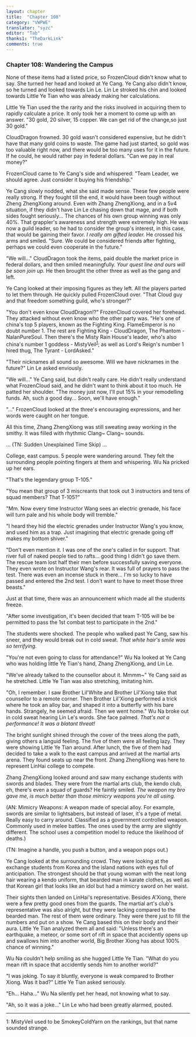 ```yaml
---
layout: chapter
title:  "Chapter 108"
category: "VWPWE"
translator: "syzc"
editor: "Tab"
thanks1: "TheDarkLink"
comments: true
---
```


### Chapter 108: Wandering the Campus

None of these items had a listed price, so FrozenCloud didn't know what to say. She turned her head and looked at Ye Cang. Ye Cang also didn't know, so he turned and looked towards Lin Le. Lin Le stroked his chin and looked towards Little Ye Tian who was already making her calculations.

Little Ye Tian used the the rarity and the risks involved in acquiring them to rapidly calculate a price. It only took her a moment to come up with an answer. "30 gold, 20 silver, 15 copper. We can get rid of the change,so just 30 gold."

CloudDragon frowned. 30 gold wasn't considered expensive, but he didn't have that many gold coins to waste. The game had just started, so gold was too valuable right now, and there would be too many uses for it in the future. If he could, he would rather pay in federal dollars. "Can we pay in real money?"

FrozenCloud came to Ye Cang's side and whispered: "Team Leader, we should agree. Just consider it buying his friendship."

Ye Cang slowly nodded, what she said made sense. These few people were really strong. If they fought till the end, it would have been tough without Zheng ZhengXiong around. Even with Zhang ZhengXiong, and in a 5v4 situation, if they didn't have Lin Le chasing down that mage, and if both sides fought seriously... The chances of his own group winning was only 40%. That grappler's awareness and strength were extremely high. He was now a guild leader, so he had to consider the group's interest, in this case, that would be gaining their favor. *I really am gifted leader.* He crossed his arms and smiled. "Sure. We could be considered friends after fighting, perhaps we could even cooperate in the future."

"We will..." CloudDragon took the items, paid double the market price in federal dollars, and then smiled meaningfully. *Your quest line and ours will be soon join up.* He then brought the other three as well as the gang and left.

Ye Cang looked at their imposing figures as they left. All the players parted to let them through. He quickly pulled FrozenCloud over. "That Cloud guy and that freedom something guild, who's stronger?"

"You don't even know CloudDragon!?" FrozenCloud covered her forehead. They attacked without even know who the other party was. "He's one of china's top 5 players, known as the Fighting King. FlameEmperor is no doubt number 1. The rest are Fighting King - CloudDragon, The Phantom - NalanPureSoul. Then there's the Misty Rain House's leader, who's also china's number 1 goddess - MistyVeil<sup>[1](#footnote1)</sup>; as well as Lord's Reign's number 1 hired thug, The Tyrant - LordAsked."

"Their nicknames all sound so awesome. Will we have nicknames in the future?" Lin Le asked enviously.

"We will..." Ye Cang said, but didn't really care. He didn't really understand what FrozenCloud said, and he didn't want to think about it too much. He patted her shoulder. "The money just now, I'll put 15% in your remodelling funds. Ah, such a good day... Soon, we'll have enough."

"..." FrozenCloud looked at the three's encouraging expressions, and her words were caught on her tongue.

All this time, Zhang ZhengXiong was still sweating away working in the smithy. It was filled with rhythmic Clang~ Clang~ sounds. 

... (TN: Sudden Unexplained Time Skip) ...

College, east campus. 5 people were wandering around. They felt the surrounding people pointing fingers at them and whispering. Wu Na pricked up her ears.

"That's the legendary group T-105."

"You mean that group of 3 miscreants that took out 3 instructors and tens of squad members? That T-105?"

"Mm. Now every time Instructor Wang sees an electric grenade, his face will turn pale and his whole body will tremble."

"I heard they hid the electric grenades under Instructor Wang's you know, and used him as a trap. Just imagining that electric grenade going off makes my bottom shiver."

"Don't even mention it. I was one of the one's called in for support. That river full of naked people tied to rafts... good thing I didn't go save them. The rescue team lost half their men before successfully saving everyone. They even wrote on Instructor Wang's rear. It was full of prayers to pass the test. There was even an incense stuck in there... I'm so lucky to have passed and entered the 2nd test. I don't want to have to meet those three beasts."

Just at that time, there was an announcement which made all the students freeze.

"After some investigation, it's been decided that team T-105 will be be permitted to pass the 1st combat test to participate in the 2nd."

The students were shocked. The people who walked past Ye Cang, saw his sneer, and they would break out in cold sweat. *That white hair's smile was so terrifying.*

"You're not even going to class for attendance?" Wu Na looked at Ye Cang who was holding little Ye Tian's hand, Zhang ZhengXiong, and Lin Le. 

"We've already talked to the counsellor about it. Mmmm~" Ye Cang said as he stretched. Little Ye Tian was also stretching, imitating him.

"Oh, I remember. I saw Brother Lil'White and Brother Lil'Xiong take that counsellor to a remote corner. Then Brother Lil'Xiong performed a trick where he took an alloy bar, and shaped it into a butterfly with his bare hands. Strangely, he seemed afraid. Then we went home." Wu Na broke out in cold sweat hearing Lin Le's words. She face palmed. *That's not a performance! It was a blatant threat!*

The bright sunlight shined through the cover of the trees along the path, giving others a languid feeling. The five of them were all feeling lazy. They were showing Little Ye Tian around. After lunch, the five of them had decided to take a walk to the east campus and arrived at the martial arts arena. They found seats up near the front. Zhang ZhengXiong was here to represent LinHai college to compete.

Zhang ZhengXiong looked around and saw many exchange students with swords and blades. They were from the martial arts club, the kendo club, eh, there's even a squad of guards? He faintly smiled. *The weapon my bro gave me, is much better than those mimicry weapons you're all using.*

(AN: Mimicry Weapons: A weapon made of special alloy. For example, swords are similar to lightsabers, but instead of laser, it's a type of metal. Really easy to carry around. Classified as a government controlled weapon. Commonly used in melee battles. The ones used by the army are slightly different. The school uses a competition model to reduce the likelihood of deaths.)

(TN: Imagine a handle, you push a button, and a weapon pops out.)

Ye Cang looked at the surrounding crowd. They were looking at the exchange students from Korea and the island nations with eyes full of anticipation. The strongest should be that young woman with the neat long hair wearing a kendo uniform, that bearded man in karate clothes, as well as that Korean girl that looks like an idol but had a mimicry sword on her waist.

Their sights then landed on LinHai's representative. Besides A'Xiong, there were a few pretty good ones from the guards. The martial art's club's representative was also alright, but they were lacking compared to the bearded man. The rest of them were ordinary. They were there just to fill the numbers and put on a show. Ye Cang based this on their body and their aura. Little Ye Tian analyzed them all and said: "Unless there's an earthquake, a meteor, or some sort of rift in space that accidently opens up and swallows him into another world, Big Brother Xiong has about 100% chance of winning."

Wu Na couldn't help smiling as she hugged Little Ye Tian. "What do you mean rift in space that accidently sends him to another world?"

"I was joking. To say it bluntly, everyone is weak compared to Brother Xiong. Was it bad?" Little Ye Tian asked seriously.

"Eh... Haha..." Wu Na silently pet her head, not knowing what to say.

"Ah, so it was a joke..." Lin Le who had been greatly alarmed, pouted.

---

<a name="footnote1">1</a>: MistyVeil used to be SmokeyColdYarn on the rankings, but that name sounded strange.
